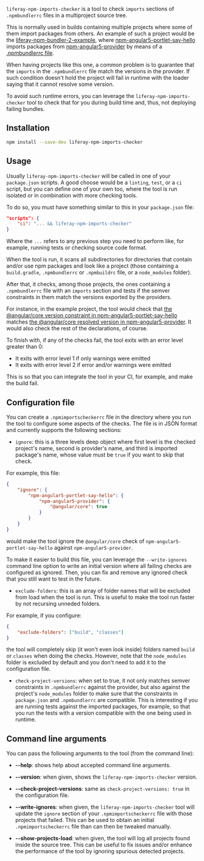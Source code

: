 `liferay-npm-imports-checker` is a tool to check `imports` sections of `.npmbundlerrc` files in a multiproject
source tree.

This is normally used in builds containing multiple projects where some of them import packages from others. An example of such a project would be the [liferay-npm-bundler-2-example](https://github.com/izaera/liferay-npm-bundler-2-example), where [npm-angular5-portlet-say-hello](https://github.com/izaera/liferay-npm-bundler-2-example/tree/master/modules/npm-angular5-portlet-say-hello) imports packages from [npm-angular5-provider](https://github.com/izaera/liferay-npm-bundler-2-example/tree/master/modules/npm-angular5-provider) by means of a [.npmbundlerrc file](https://github.com/izaera/liferay-npm-bundler-2-example/blob/master/modules/npm-angular5-portlet-say-hello/.npmbundlerrc).

When having projects like this one, a common problem is to guarantee that the `imports` in the `.npmbundlerrc` file match the versions in the provider. If such condition doesn't hold the project will fail in runtime with the loader saying that it cannot resolve some version.

To avoid such runtime errors, you can leverage the `liferay-npm-imports-checker` tool to check that for you during build time and, thus, not deploying failing bundles.

## Installation

```sh
npm install --save-dev liferay-npm-imports-checker
```

## Usage

Usually `liferay-npm-imports-checker` will be called in one of your `package.json` scripts. A good choose would be a `linting`, `test`, or a `ci` script, but you can define one of your own too, where the tool is run isolated or in combination with more checking tools.

To do so, you must have something similar to this in your `package.json` file:

```json
"scripts": {
    "ci": "... && liferay-npm-imports-checker"
}
```

Where the `...` refers to any previous step you need to perform like, for example, running tests or checking source code format.

When the tool is run, it scans all subdirectories for directories that contain and/or use npm packages and look like a project (those containing a `build.gradle`, `.npmbundlerrc` or `.npmbuildrc` file, or a `node_modules` folder).

After that, it checks, among those projects, the ones containing a `.npmbundlerrc` file with an `imports` section and tests if the semver constraints in them match the versions exported by the providers.

For instance, in the example project, the tool would check that [the @angular/core version constraint in npm-angular5-portlet-say-hello](https://github.com/izaera/liferay-npm-bundler-2-example/blob/master/modules/npm-angular5-portlet-say-hello/.npmbundlerrc#L10) matches [the @angular/core resolved version in npm-angular5-provider](https://github.com/izaera/liferay-npm-bundler-2-example/blob/master/modules/npm-angular5-provider/package.json#L7). It would also check the rest of the declarations, of course.

To finish with, if any of the checks fail, the tool exits with an error level greater than 0:

-   It exits with error level 1 if only warnings were emitted
-   It exits with error level 2 if error and/or warnings were emitted

This is so that you can integrate the tool in your CI, for example, and make the build fail.

## Configuration file

You can create a `.npmimportscheckerrc` file in the directory where you run the tool to configure some aspects of the checks. The file is in JSON format and currently supports the following sections:

-   `ignore`: this is a three levels deep object where first level is the checked project's name, second is provider's name, and third is imported package's name, whose value must be `true` if you want to skip that check.

For example, this file:

```json
{
	"ignore": {
		"npm-angular5-portlet-say-hello": {
			"npm-angular5-provider": {
				"@angular/core": true
			}
		}
	}
}
```

would make the tool ignore the `@angular/core` check of `npm-angular5-portlet-say-hello` against `npm-angular5-provider`.

To make it easier to build this file, you can leverage the `--write-ignores` command line option to write an initial version where all failing checks are configured as ignored. Then, you can fix and remove any ignored check that you still want to test in the future.

-   `exclude-folders`: this is an array of folder names that will be excluded from load when the tool is run. This is useful to make the tool run faster by not recursing unneded folders.

For example, if you configure:

```json
{
	"exclude-folders": ["build", "classes"]
}
```

the tool will completely skip (it won't even look inside) folders named `build` or `classes` when doing the checks. However, note that the `node_modules` folder is excluded by default and you don't need to add it to the configuration file.

-   `check-project-versions`: when set to true, it not only matches semver constraints in `.npmbundlerrc` against the provider, but also against the project's `node_modules` folder to make sure that the constraints in `package.json` and `.npmbundlerrc` are compatible. This is interesting if you are running tests against the imported packages, for example, so that you run the tests with a version compatible with the one being used in runtime.

## Command line arguments

You can pass the following arguments to the tool (from the command line):

-   **--help**: shows help about accepted command line arguments.

-   **--version**: when given, shows the `liferay-npm-imports-checker` version.

-   **--check-project-versions**: same as `check-project-versions: true` in the configuration file.

-   **--write-ignores**: when given, the `liferay-npm-imports-checker` tool will update the `ignore` section of your `.npmimportscheckerrc` file with those projects that failed. This can be used to obtain an initial `.npmimportscheckerrc` file than can then be tweaked manually.

-   **--show-projects-load**: when given, the tool will log all projects found inside the source tree. This can be useful to fix issues and/or enhance the performance of the tool by ignoring spurious detected projects.
